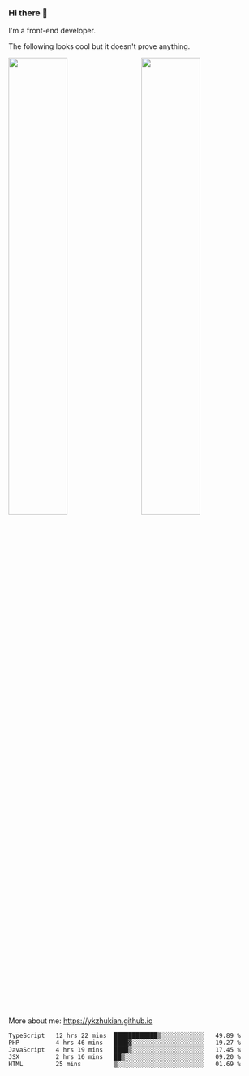 ### Hi there 👋

I'm a front-end developer.

The following looks cool but it doesn't prove anything.

[<img align="right" width="48%" src="https://github-readme-stats.vercel.app/api?username=ykzhukian&show_icons=true&theme=dracula">](https://github.com/anuraghazra/github-readme-stats)

[<img width="48%" src="https://github-readme-stats.vercel.app/api/top-langs/?username=ykzhukian&layout=compact&theme=dracula">](https://github.com/anuraghazra/github-readme-stats)

More about me: 
https://ykzhukian.github.io

<!--START_SECTION:waka-->
```text
TypeScript   12 hrs 22 mins  ████████████▒░░░░░░░░░░░░   49.89 % 
PHP          4 hrs 46 mins   ████▓░░░░░░░░░░░░░░░░░░░░   19.27 % 
JavaScript   4 hrs 19 mins   ████▒░░░░░░░░░░░░░░░░░░░░   17.45 % 
JSX          2 hrs 16 mins   ██▒░░░░░░░░░░░░░░░░░░░░░░   09.20 % 
HTML         25 mins         ▒░░░░░░░░░░░░░░░░░░░░░░░░   01.69 % 
```
<!--END_SECTION:waka-->

